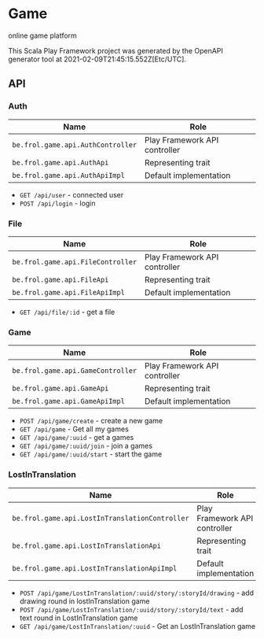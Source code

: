 # Game

online game platform

This Scala Play Framework project was generated by the OpenAPI generator tool at 2021-02-09T21:45:15.552Z[Etc/UTC].

## API

### Auth

|Name|Role|
|----|----|
|`be.frol.game.api.AuthController`|Play Framework API controller|
|`be.frol.game.api.AuthApi`|Representing trait|
|`be.frol.game.api.AuthApiImpl`|Default implementation|

* `GET /api/user` - connected user
* `POST /api/login` - login

### File

|Name|Role|
|----|----|
|`be.frol.game.api.FileController`|Play Framework API controller|
|`be.frol.game.api.FileApi`|Representing trait|
|`be.frol.game.api.FileApiImpl`|Default implementation|

* `GET /api/file/:id` - get a file

### Game

|Name|Role|
|----|----|
|`be.frol.game.api.GameController`|Play Framework API controller|
|`be.frol.game.api.GameApi`|Representing trait|
|`be.frol.game.api.GameApiImpl`|Default implementation|

* `POST /api/game/create` - create a new game
* `GET /api/game` - Get all my games
* `GET /api/game/:uuid` - get a games
* `GET /api/game/:uuid/join` - join a games
* `GET /api/game/:uuid/start` - start the game

### LostInTranslation

|Name|Role|
|----|----|
|`be.frol.game.api.LostInTranslationController`|Play Framework API controller|
|`be.frol.game.api.LostInTranslationApi`|Representing trait|
|`be.frol.game.api.LostInTranslationApiImpl`|Default implementation|

* `POST /api/game/LostInTranslation/:uuid/story/:storyId/drawing` - add drawing round in lostInTranslation game
* `POST /api/game/LostInTranslation/:uuid/story/:storyId/text` - add text round in LostInTranslation game
* `GET /api/game/LostInTranslation/:uuid` - Get an LostInTranslation game

